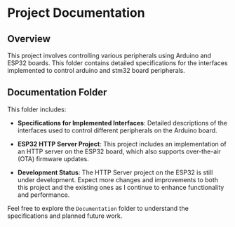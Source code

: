 # Project Documentation

## Overview

This project involves controlling various peripherals using Arduino and ESP32 boards. This folder contains detailed specifications for the interfaces implemented to control arduino and stm32 board peripherals.

## Documentation Folder

This folder includes:

- **Specifications for Implemented Interfaces**: Detailed descriptions of the interfaces used to control different peripherals on the Arduino board.
- **ESP32 HTTP Server Project**: This project includes an implementation of an HTTP server on the ESP32 board, which also supports over-the-air (OTA) firmware updates.

- **Development Status**: The HTTP Server project on the ESP32 is still under development. Expect more changes and improvements to both this project and the existing ones as I continue to enhance functionality and performance.

Feel free to explore the `Documentation` folder to understand the specifications and planned future work.